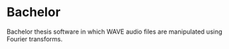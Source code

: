 # Bachelor
Bachelor thesis software in which WAVE audio files are manipulated using Fourier transforms.
